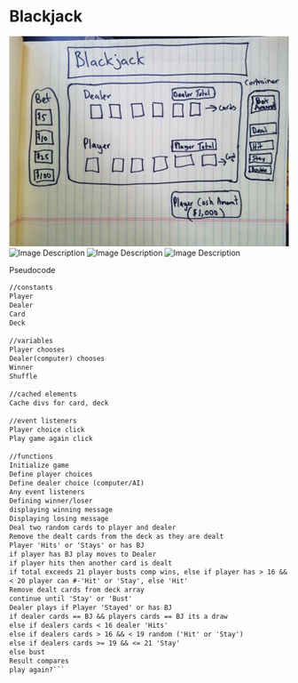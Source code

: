 # Blackjack

![Image Description](imgs/wire-frame.jpg)
![Image Description](imgs/Initialized.jpg)
![Image Description](imgs/game-play.jpg)
![Image Description](imgs/end-game.jpg)

Pseudocode

```
//constants
Player
Dealer
Card
Deck

//variables
Player chooses
Dealer(computer) chooses
Winner
Shuffle

//cached elements
Cache divs for card, deck

//event listeners
Player choice click
Play game again click

//functions
Initialize game
Define player choices 
Define dealer choice (computer/AI)
Any event listeners
Defining winner/loser
displaying winning message
Displaying losing message
Deal two random cards to player and dealer
Remove the dealt cards from the deck as they are dealt
Player 'Hits' or 'Stays' or has BJ
if player has BJ play moves to Dealer
if player hits then another card is dealt
if total exceeds 21 player busts comp wins, else if player has > 16 && < 20 player can #-'Hit' or 'Stay', else 'Hit' 
Remove dealt cards from deck array
continue until 'Stay' or 'Bust'
Dealer plays if Player 'Stayed' or has BJ
if dealer cards == BJ && players cards == BJ its a draw
else if dealers cards < 16 dealer 'Hits'
else if dealers cards > 16 && < 19 random ('Hit' or 'Stay')
else if dealers cards >= 19 && <= 21 'Stay'
else bust 
Result compares 
play again?```
